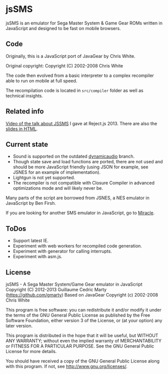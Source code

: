 # jsSMS

jsSMS is an emulator for Sega Master System & Game Gear ROMs written in JavaScript and designed to be fast on mobile browsers.

## Code

Originally, this is a JavaScript port of JavaGear by Chris White.

Original copyright:
    Copyright (C) 2002-2008 Chris White

The code then evolved from a basic interpreter to a complex recompiler able to run on mobile at full speed.

The recompilation code is located in `src/compiler` folder as well as technical insights.

## Related info

[Video of the talk about JSSMS](http://bit.ly/18n5yHj) I gave at Reject.js 2013. There are also the [slides in HTML](http://gmarty.github.io/jsSMS/Reject.JS-2013-Slides/).

## Current state

* Sound is supported on the outdated [dynamicaudio](https://github.com/gmarty/jsSMS/tree/dynamicaudio) branch.
* Though state save and load functions are ported, there are not used and should be more JavaScript friendly (using JSON for example, see JSNES for an example of implementation).
* Lightgun is not yet supported.
* The recompiler is not compatible with Closure Compiler in advanced optimizations mode and will likely never be.

Many parts of the script are borrowed from JSNES, a NES emulator in JavaScript by Ben Firsh.

If you are looking for another SMS emulator in JavaScript, go to [Miracle](http://github.com/mattgodbolt/Miracle).

## ToDos

* Support latest IE.
* Experiment with web workers for recompiled code generation.
* Experiment with generator for calling interrupts.
* Experiment with asm.js.

## License

jsSMS - A Sega Master System/Game Gear emulator in JavaScript
Copyright (C) 2012-2013 Guillaume Cedric Marty (https://github.com/gmarty)
Based on JavaGear Copyright (c) 2002-2008 Chris White

This program is free software: you can redistribute it and/or modify
it under the terms of the GNU General Public License as published by
the Free Software Foundation, either version 3 of the License, or
(at your option) any later version.

This program is distributed in the hope that it will be useful,
but WITHOUT ANY WARRANTY; without even the implied warranty of
MERCHANTABILITY or FITNESS FOR A PARTICULAR PURPOSE.  See the
GNU General Public License for more details.

You should have received a copy of the GNU General Public License
along with this program.  If not, see <http://www.gnu.org/licenses/>.
